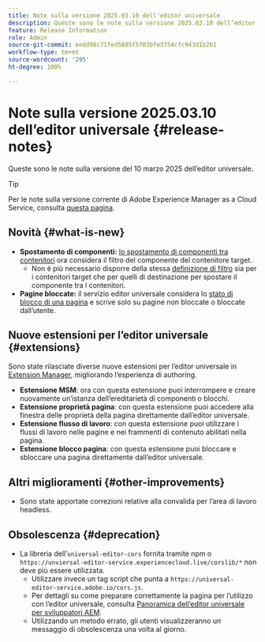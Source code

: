 ```yaml
---
title: Note sulla versione 2025.03.10 dell’editor universale
description: Queste sono le note sulla versione 2025.03.10 dell’editor universale.
feature: Release Information
role: Admin
source-git-commit: eedd98c71fed5885f5703bfe3754cfc943d1b2b1
workflow-type: tm+mt
source-wordcount: '295'
ht-degree: 100%

---
```



# Note sulla versione 2025.03.10 dell’editor universale {#release-notes}

Queste sono le note sulla versione del 10 marzo 2025 dell’editor universale.

>[!TIP]
>
>Per le note sulla versione corrente di Adobe Experience Manager as a Cloud Service, consulta [questa pagina](/help/release-notes/release-notes-cloud/release-notes-current.md).

## Novità {#what-is-new}

* **Spostamento di componenti:** [lo spostamento di componenti tra contenitori](/help/sites-cloud/authoring/universal-editor/authoring.md#reordering-components) ora considera il filtro del componente del contenitore target.
   * Non è più necessario disporre della stessa [definizione di filtro](/help/implementing/universal-editor/filtering.md) sia per i contenitori target che per quelli di destinazione per spostare il componente tra i contenitori.
* **Pagine bloccate:** il servizio editor universale considera lo [stato di blocco di una pagina](/help/sites-cloud/authoring/sites-console/managing-pages.md#locking-a-page) e scrive solo su pagine non bloccate o bloccate dall’utente.

## Nuove estensioni per l’editor universale {#extensions}

Sono state rilasciate diverse nuove estensioni per l’editor universale in [Extension Manager](https://developer.adobe.com/uix/docs/extension-manager/), migliorando l’esperienza di authoring.

* **Estensione MSM**: ora con questa estensione puoi interrompere e creare nuovamente un’istanza dell’ereditarietà di componenti o blocchi.
* **Estensione proprietà pagina**: con questa estensione puoi accedere alla finestra delle proprietà della pagina direttamente dall’editor universale.
* **Estensione flusso di lavoro**: con questa estensione puoi utilizzare i flussi di lavoro nelle pagine e nei frammenti di contenuto abilitati nella pagina.
* **Estensione blocco pagina**: con questa estensione puoi bloccare e sbloccare una pagina direttamente dall’editor universale.

## Altri miglioramenti {#other-improvements}

* Sono state apportate correzioni relative alla convalida per l’area di lavoro headless.

## Obsolescenza {#deprecation}

* La libreria dell’`universal-editor-cors` fornita tramite npm o `https://unviersal-editor-service.experiencecloud.live/corslib/*` non deve più essere utilizzata.
   * Utilizzare invece un tag script che punta a `https://universal-editor-service.adobe.io/cors.js`.
   * Per dettagli su come preparare correttamente la pagina per l’utilizzo con l’editor universale, consulta [Panoramica dell’editor universale per sviluppatori AEM](/help/implementing/universal-editor/developer-overview.md).
   * Utilizzando un metodo errato, gli utenti visualizzeranno un messaggio di obsolescenza una volta al giorno.
